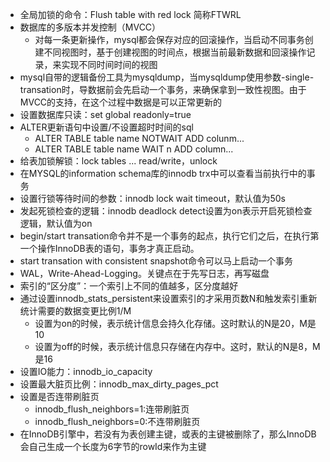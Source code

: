 - 全局加锁的命令：Flush table with red lock 简称FTWRL
- 数据库的多版本并发控制（MVCC）
  - 对每一条更新操作，mysql都会保存对应的回滚操作，当启动不同事务创建不同视图时，基于创建视图的时间点，根据当前最新数据和回滚操作记录，来实现不同时间时间的视图
- mysql自带的逻辑备份工具为mysqldump，当mysqldump使用参数-single-transation时，导数据前会先启动一个事务，来确保拿到一致性视图。由于MVCC的支持，在这个过程中数据是可以正常更新的
- 设置数据库只读：set global readonly=true
- ALTER更新语句中设置/不设置超时时间的sql
  - ALTER TABLE table name NOTWAIT ADD colunm...
  - ALTER TABLE table name WAIT n ADD column...
- 给表加锁解锁：lock tables ... read/write，unlock
- 在MYSQL的information schema库的innodb trx中可以查看当前执行中的事务
- 设置行锁等待时间的参数：innodb lock wait timeout，默认值为50s
- 发起死锁检查的逻辑：innodb deadlock detect设置为on表示开启死锁检查逻辑，默认值为on
- begin/start transation命令并不是一个事务的起点，执行它们之后，在执行第一个操作InnoDB表的语句，事务才真正启动。
- start transation with consistent snapshot命令可以马上启动一个事务
- WAL，Write-Ahead-Logging。关键点在于先写日志，再写磁盘
- 索引的“区分度”：一个索引上不同的值越多，区分度越好
- 通过设置innodb_stats_persistent来设置索引的才采用页数N和触发索引重新统计需要的数据变更比例1/M
  - 设置为on的时候，表示统计信息会持久化存储。这时默认的N是20，M是10
  - 设置为off的时候，表示统计信息只存储在内存中。这时，默认的N是8，M是16
- 设置IO能力：innodb_io_capacity
- 设置最大脏页比例：innodb_max_dirty_pages_pct
- 设置是否连带刷脏页
  - innodb_flush_neighbors=1:连带刷脏页
  - innodb_flush_neighbors=0:不连带刷脏页
- 在InnoDB引擎中，若没有为表创建主键，或表的主键被删除了，那么InnoDB会自己生成一个长度为6字节的rowId来作为主键

